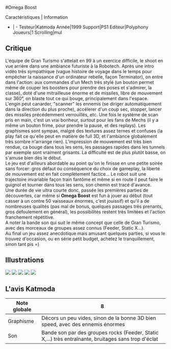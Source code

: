 #Omega Boost

Caractéristiques | Information
- | -
Testeur|Katmoda
Année|1999
Support|PS1
Editeur|Polyphony
Joueurs|1
Scrolling|mul

## Critique
L'équipe de Gran Turismo s'attelait en 99 à un exercice difficile, le shoot en vue arrière dans une ambiance futuriste à la Robotech. Après une intro vidéo très sympathique (vague histoire de voyage dans le temps pour empêcher la naissance d'un ordinateur rebelle, façon Terminator), on entre dans l'action: aux commandes d'un Mech très stylé (un bouton permet même de couper les boosters pour prendre des poses et s'admirer, la classe), doté d'une mitrailleuse énorme et de missiles, libre de mouvement sur 360°, on blaste tout ce qui bouge, principalement dans l'espace.<br/>L'engin peut canarder, "scanner" les ennemis (se diriger automatiquement dans la direction du plus proche), accélerer d'un coup sec, stopper, lancer des missiles précédemment verrouillés, etc. Une fois le système de scan pris en main, c'est un vrai bonheur, surtout pour les fans de Mechs (il y a même un bouton frime, pour prendre la pause, et des replays). Les graphismes sont sympas, malgré des textures assez ternes et confuses (la play fait ce qu'elle peut en matière de full 3D, et l'ambiance globalement très sombre n'arrange rien). L'impression de mouvement est très bien rendue, ca bouge dans tous les sens, les passages rapides dans les tunnels par exemple sont vraiment grisants. La difficulté est de plus plutôt basse, on s'amuse bien dès le début.<br/>Le jeu est d'ailleurs abordable au point qu'on le finisse en une petite soirée sans forcer: gros défaut ou conséquence du choix de gameplay, la liberté de mouvement est en fait complètement factice... Le robot suit une trajectoire invariable façon train fantôme et même si en route il peut faire le guignol et tourner dans tous les sens, son chemin est tracé d'avance.<br/>Une durée de vie ultra courte donc, passée les premières parties de découvertes, car même si <b>Omega Boost</b> est fun à jouer au début (tout casser à un contre 50 vaisseaux énormes, c'est jouissif) et qu'il a de nombreuses qualités (pas mal de bonus, quelques passages très prenants, gros défoulement en général), les possibilités restent très limitées et l'action franchement répétitive.<br/>A noter la bande son qui suit le même concept que celle de Gran Turismo, avec des morceaux de groupes assez connus (Feeder, Static X...).<br/>Au final un jeu assez anecdotique mais amusant quelques parties, si vous le trouvez d'occasion, ou en série petit budget, achetez le tranquillement, sinon tant pis =)

## Illustrations
![](http://www.shmup.com/images/thumbs/omegaboost.jpg)
![](http://www.shmup.com/images/thumbs/omegaboost-2.jpg)
![](http://www.shmup.com/images/thumbs/img_fiche_3_202.jpg)
![](http://www.shmup.com/images/thumbs/img_fiche_4_202.jpg)
![](http://www.shmup.com/images/thumbs/img_fiche_5_202.jpg)

## L'avis Katmoda
Note globale|8
-|-
Graphisme|Décors un peu vides, sinon de la bonne 3D bien speed, avec des ennemis énormes
Son|Bande son par des groupes rocks (Feeder, Static X,...) très entraînante, bruitages sans trop d'éclat
